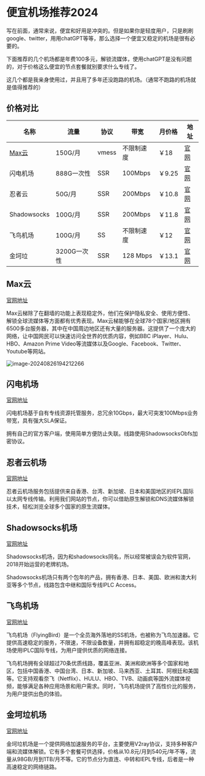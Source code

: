 # 便宜机场推荐2024



写在前面，通常来说，便宜和好用是冲突的。但是如果你是轻度用户，只是刷刷google、twitter，用用chatGPT等等，那么选择一个便宜又稳定的机场是很有必要的。

下面推荐的几个机场都是年费100多元，解锁流媒体，使用chatGPT是没有问题的，对于价格这么便宜的节点套餐就别要求什么专线了。

这几个都是我亲身使用过，并且用了多年还没跑路的机场。（通常不跑路的机场就是值得推荐的）

## 价格对比



| 名称                         | 流量        | 协议  | 带宽       | 月价格 | 地址                        |
| ---------------------------- | ----------- | ----- | ---------- | ------ | --------------------------- |
| [Max云](https://spsp789.icu) | 150G/月     | vmess | 不限制速度 | ￥18   | [官网](https://spsp789.icu) |
| 闪电机场                     | 888G一次性  | SSR   | 100Mbps    | ￥9.25 | [官网](https://spsp789.icu) |
| 忍者云                       | 50G/月      | SSR   | 200Mbps    | ￥10.8 | [官网](https://spsp789.icu) |
| Shadowsocks                  | 100G/月     | SSR   | 200Mbps    | ￥11.8 | [官网](https://spsp789.icu) |
| 飞鸟机场                     | 100G/月     | SS    | 不限制速度 | ￥12   | [官网](https://spsp789.icu) |
| 金坷垃                       | 3200G一次性 | SSR   | 128 Mbps   | ￥13.1 | [官网](https://spsp789.icu) |

## Max云



[官网地址](https://spsp789.icu)

Max云梯除了在翻墙的功能上表现稳定外，他们在保护隐私安全、使用方便性、解锁全球流媒体等方面都有优秀表现。Max云梯能够在全球78个国家/地区拥有6500多台服务器，其中在中国周边地区还有大量的服务器。这提供了一个庞大的网络，让中国网民可以快速访问全世界的优质内容，例如BBC iPlayer、Hulu、HBO、Amazon Prime Video等流媒体以及Google、Facebook、Twitter、Youtube等网站。

![image-20240826194212266](https://s2.loli.net/2024/08/26/UFIew59cCXDWpPi.png)



## 闪电机场



[官网地址](https://spsp789.icu)

闪电机场基于自有专线资源托管服务，总冗余10Gbps，最大可突发100Mbps业务带宽，具有强大SLA保证。

拥有自己的官方客户端，使用简单方便防止失联。线路使用ShadowsocksObfs加密协议。

## 忍者云机场



[官网地址](https://spsp789.icu)

忍者云机场服务包括提供来自香港、台湾、新加坡、日本和美国地区的IEPL国际以太网专线传输。利用我们网站的节点，你可以借助原生解锁和DNS流媒体解锁技术，轻松浏览全球多个国家的原生流媒体。



## Shadowsocks机场



[官网地址](https://spsp789.icu)

Shadowsocks机场，因为和shadowsocks同名，所以经常被误会为软件官网，2018开始运营的老牌机场。

Shadowsocks机场只有两个包年的产品，拥有香港、日本、美国、欧洲和澳大利亚等多个节点，线路包含中继和国际专线IPLC Access。

## 飞鸟机场



[官网地址](https://spsp789.icu)

飞鸟机场（FlyingBird）是一个全员海外落地的SS机场，也被称为飞鸟加速器。它提供高速稳定的服务，不限速，不限设备数量，并拥有超稳定的晚高峰表现。该机场使用IPLC国际专线，为用户提供优质的网络连接。

飞鸟机场拥有全球超过70条优质线路，覆盖亚洲、美洲和欧洲等多个国家和地区，包括中国香港、中国台湾、日本、新加坡、马来西亚、土耳其、阿根廷和美国等。它支持观看奈飞（Netflix）、HULU、HBO、TVB、动画疯等国外流媒体视频，能够满足各种应用场景和用户需求。同时，飞鸟机场提供了高性价比的服务，为用户提供出色的体验。

## 金坷垃机场



[官网地址](https://spsp789.icu)

金坷垃机场是一个提供网络加速服务的平台，主要使用V2ray协议，支持多种客户端和流媒体解锁。它有多个套餐可供选择，价格从10.8元/月到540元/年不等，流量从98GB/月到1TB/月不等。它的节点分为直连、中转和IEPL专线，后者是一种高速稳定的网络链路。

